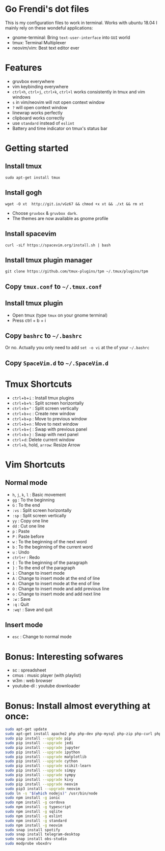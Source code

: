 # Go Frendi's dot files

This is my configuration files to work in terminal. Works with ubuntu 18.04
I mainly rely on these wondeful applications:

* gnome-terminal: Bring `text-user-interface` into `GUI` world
* tmux: Terminal Multiplexer
* neovim/vim: Best text editor ever

# Features

* gruvbox everywhere
* vim keybinding everywhere
* `ctrl+h`, `ctrl+j`, `ctrl+k`, `ctrl+l` works consistently in tmux and vim windows
* `s` in vim/neovim will not open context window
* `?` will open context window
* linewrap works perfectly
* clipboard works correctly
* use `standard` instead of `eslint`
* Battery and time indicator on tmux's status bar

# Getting started

## Install tmux

```
sudo apt-get install tmux
```

## Install gogh

```
wget -O xt  http://git.io/vGz67 && chmod +x xt && ./xt && rm xt
```

* Choose `gruvbox` & `gruvbox dark`.
* The themes are now available as gnome profile

## Install spacevim

```
curl -sLf https://spacevim.org/install.sh | bash
```

## Install tmux plugin manager

```
git clone https://github.com/tmux-plugins/tpm ~/.tmux/plugins/tpm
```

## Copy `tmux.conf` to `~/.tmux.conf`

## Install tmux plugin

* Open tmux (type `tmux` on your gnome terminal)
* Press ctrl + b + i


## Copy `bashrc` to `~/.bashrc`

Or no. Actually you only need to add `set -o vi` at the of your `~/.bashrc`

## Copy `SpaceVim.d` to `~/.SpaceVim.d`

# Tmux Shortcuts

* `ctrl`+`b`+`i` : Install tmux plugins
* `ctrl`+`b`+`%` : Split screen horizontally
* `ctrl`+`b`+`"` : Split screen vertically
* `ctrl`+`b`+`c` : Create new window
* `ctrl`+`b`+`p` : Move to previous window
* `ctrl`+`b`+`n` : Move to next window
* `ctrl`+`b`+`{` : Swap with previous panel
* `ctrl`+`b`+`}` : Swap with next panel
* `ctrl`+`d`: Delete current window
* `ctrl`+`b`, hold, `arrow`: Resize Arrow

# Vim Shortcuts

## Normal mode
* `h`, `j`, `k`, `l` : Basic movement
* `gg` : To the beginning
* `G` : To the end
* `:vs` : Split screen horizontally
* `:sp` : Split screen vertically
* `yy` : Copy one line
* `dd` : Cut one line
* `p` : Paste
* `P` : Paste before
* `w` : To the beginning of the next word
* `b` : To the beginning of the current word
* `u` : Undo
* `ctrl+r` : Redo
* `{` : To the beginning of the paragraph
* `}` : To the end of the paragraph
* `i` : Change to insert mode
* `A` : Change to insert mode at the end of line
* `A` : Change to insert mode at the end of line
* `O` : Change to insert mode and add previous line
* `o` : Change to insert mode and add next line
* `:w` : Save
* `:q` : Quit
* `:wq!` : Save and quit

## Insert mode
* `esc` : Change to normal mode

# Bonus: Interesting sofwares

* sc : spreadsheet
* cmus : music player (with playlist)
* w3m : web browser
* youtube-dl : youtube downloader

# Bonus: Install almost everything at once:

```bash
sudo apt-get update
sudo apt-get install apache2 php php-dev php-mysql php-zip php-curl php-msgpack composer mysql-common mysql-server phpmyadmin python-numpy python-matplotlib openjdk-9-jdk openjdk-9-jre netbeans lazarus gimp inkscape python-setuptools python-pip python-pygame python-opengl python-dev build-essential nmap wireshark lynx tree lyx filezilla gparted unetbootin bind9 curl aircrack-ng reaver tmux cmus w3m sc vlc ghc ruby blender stellarium postgresql phppgadmin synaptic libapache2-mod-php cython ipython openshot php-xdebug preload vim vim-gtk zeal gradle golang rustc pandoc postgresql-server-dev-all wesnoth dia arduino tor netbeans mongodb cheese ipython ipython3 0ad g++ mesa-common-dev freeglut3-dev mesa-utils virtualbox jupyter-core brasero python-software-properties ubuntu-restricted-extras docker docker-compose gnome-tweak-tool shutter nodejs npm lua5.3 htop traceroute whois neovim ruby-dev youtube-dl
sudo pip install --upgrade pip
sudo pip install --upgrade jedi
sudo pip install --upgrade jupyter
sudo pip install --upgrade ipython
sudo pip install --upgrade matplotlib
sudo pip install --upgrade cython
sudo pip install --upgrade scikit-learn
sudo pip install --upgrade simpy
sudo pip install --upgrade sympy
sudo pip install --upgrade kivy
sudo pip install --upgrade neovim
sudo pip3 install --upgrade neovim
sudo ln -s "$(which nodejs)" /usr/bin/node
sudo npm install -g ionic
sudo npm install -g cordova
sudo npm install -g typescript
sudo npm install -g sqlite
sudo npm install -g eslint
sudo npm install -g standard
sudo npm install -g neovim
sudo snap install spotify
sudo snap install telegram-desktop
sudo snap install obs-studio
sudo modprobe vboxdrv
```
